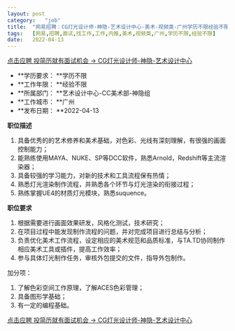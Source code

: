 ```yaml
---
layout:	post
category:	"job"
title:	"网易招聘：CG灯光设计师-神隐-艺术设计中心-美术-视频类-广州学历不限经验不限"
tags:	[网易,招聘,面试,找工作,工作,内推,美术,视频类,广州,学历不限,经验不限]
date:	2022-04-13
---
```


[点击应聘 投简历就有面试机会 -> CG灯光设计师-神隐-艺术设计中心](http://mobile.bole.netease.com/bole/boleDetail?id=37476&employeeId=346f03c3cda5f04c&key=all)



- **学历要求： **学历不限
- **工作年限： **经验不限
- **所属部门： **艺术设计中心-CC美术部-神隐组
- **工作城市： **广州
- **发布日期： **2022-04-13



**职位描述**
1. 具备优秀的的艺术修养和美术基础，对色彩、光线有深刻理解，有很强的画面控制能力；
2. 能熟练使用MAYA、NUKE、SP等DCC软件，熟悉Arnold，Redshift等主流渲染器；
3. 具备较强的学习能力，对新的技术和工具流程保有热情；
4. 熟悉灯光渲染制作流程，并熟悉各个环节与灯光渲染的衔接过程；
5. 熟练掌握UE4的材质灯光模块，熟悉suquence。



**职位要求**
1. 根据需要进行画面效果研发，风格化测试，技术研究；
2. 在项目过程中能发现制作流程的问题，并对完成项目进行总结与分析；
3. 负责优化美术工作流程，设定相应的美术规范和品质标准，与TA.TD协同制作相应美术工具或插件，提高工作效率；
4. 参与具体灯光制作任务，审核外包提交的文件，指导外包制作。

加分项：
1. 了解色彩空间工作原理，了解ACES色彩管理；
2. 具备图形学基础；
3. 有一定的编程基础。



[点击应聘 投简历就有面试机会 -> CG灯光设计师-神隐-艺术设计中心](http://mobile.bole.netease.com/bole/boleDetail?id=37476&employeeId=346f03c3cda5f04c&key=all)